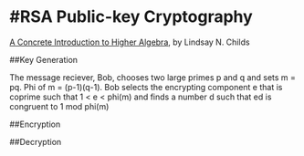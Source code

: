 #RSA Public-key Cryptography
=============


[A Concrete Introduction to Higher Algebra](http://staff.ustc.edu.cn/~mfy/Books/A_Concrete_Introduction_to_Higher_Algebra.pdf), by Lindsay N. Childs

##Key Generation

The message reciever, Bob, chooses two large primes p and q and sets m = pq. Phi of m  = (p-1)(q-1). Bob selects the encrypting component e that is coprime such that 1 < e < phi(m) and finds a number d such that ed is congruent to 1 mod phi(m)


##Encryption


##Decryption
